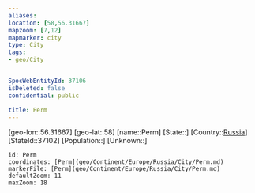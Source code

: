 ```yaml
---
aliases: 
location: [58,56.31667]
mapzoom: [7,12] 
mapmarker: city 
type: City
tags:
- geo/City


SpocWebEntityId: 37106
isDeleted: false
confidential: public

title: Perm
---
```

[geo-lon::56.31667]
[geo-lat::58]
[name::Perm]
[State::]
[Country::[Russia](geo/Continent/Europe/Russia.md)]
[StateId::37102]
[Population::]
[Unknown::]


```leaflet
id: Perm
coordinates: [Perm](geo/Continent/Europe/Russia/City/Perm.md)
markerFile: [Perm](geo/Continent/Europe/Russia/City/Perm.md)
defaultZoom: 11 
maxZoom: 18
```


